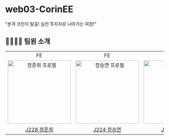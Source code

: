# web03-CorinEE
"본격 코린이 탈출! 실전 투자자로 나아가는 여정!”

## 👨‍👩‍👧‍👧 팀원 소개

<table>
<tr>
<td align="center"> FE </td>
<td align="center"> FE </td>
<td align="center"> BE </td>
<td align="center"> BE </td>
</tr>
  <tr>
    <td align="center">
      <a href="https://github.com/junhee1203" target="_blank">
        <img src="https://avatars.githubusercontent.com/u/147376710?v=4" alt="정준희 프로필"  width="200" height="200" />
      </a>
    </td>
    <td align="center">
      <a href="https://github.com/qwer0114" target="_blank">
        <img src="https://avatars.githubusercontent.com/u/112809788?v=4" alt="정승연 프로필"  width="200" height="200" />
      </a>
    </td>
    <td align="center">
      <a href="https://github.com/SeongHyeon0409" target="_blank">
        <img src="https://avatars.githubusercontent.com/u/31495131?v=4" alt="유성현 프로필"  width="200" height="200" />
      </a>
    </td>
    <td align="center">
      <a href="https://github.com/SeungGwan123" target="_blank">
        <img src="https://avatars.githubusercontent.com/u/123438749?v=4" alt="이승관 프로필"  width="200" height="200" />
      </a>
    </td>
    
  </tr>
  <tr>
    <td align="center">
      <a href="https://github.com/junhee1203" target="_blank">
        J228 정준희
      </a>
    </td>
     <td align="center">
      <a href="https://github.com/qwer0114" target="_blank">
       J224 정승연
      </a>
    </td> 
     <td align="center">
      <a href="https://github.com/SeongHyeon0409" target="_blank">
       J163 유성현
      </a>
       <td align="center">
      <a href="https://github.com/SeungGwan123" target="_blank">
        J186 이승관
      </a>
    </td>
  </tr>
</table>
